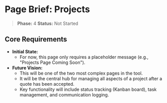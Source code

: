 # Page Brief: Projects

> **Phase:** 4
> **Status:** Not Started

## Core Requirements

- **Initial State:**
  - For now, this page only requires a placeholder message (e.g., "Projects Page Coming Soon").
- **Future Vision:**
  - This will be one of the two most complex pages in the tool.
  - It will be the central hub for managing all aspects of a project after a quote has been accepted.
  - Key functionality will include status tracking (Kanban board), task management, and communication logging.